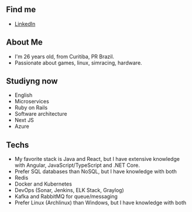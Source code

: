 ## Find me
- [LinkedIn](https://www.linkedin.com/in/joao-lambert/)

## About Me
- I'm 26 years old, from Curitiba, PR Brazil.
- Passionate about games, linux, simracing, hardware.

## Studiyng now
- English
- Microservices
- Ruby on Rails
- Software architecture
- Next JS
- Azure 

## Techs
- My favorite stack is Java and React, but I have extensive knowledge with Angular, JavaScript/TypeScript and .NET Core.
- Prefer SQL databases than NoSQL, but I have knowledge with both
- Redis
- Docker and Kubernetes
- DevOps (Sonar, Jenkins, ELK Stack, Graylog)
- Kafka and RabbitMQ for queue/messaging
- Prefer Linux (Archlinux) than Windows, but I have knowledge with both
